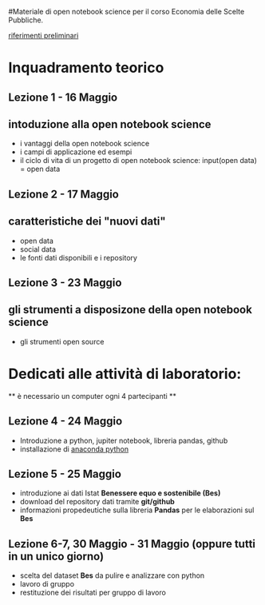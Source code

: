 #Materiale di open notebook science per il corso Economia delle Scelte Pubbliche.

[riferimenti preliminari](http://retesviluppo.it/home/e-possibile-fare-open-notebook-science-a-costo-zero/)


# Inquadramento teorico
## Lezione 1 - 16 Maggio
## intoduzione alla open notebook science 
* i vantaggi della open notebook science
* i campi di applicazione ed esempi
* il ciclo di vita di un progetto di open notebook science: input(open data) = open data

## Lezione 2 - 17 Maggio
## caratteristiche dei "nuovi dati" 
* open data 
* social data 
* le fonti dati disponibili e i repository

## Lezione 3 - 23 Maggio
## gli strumenti a disposizone della open notebook science
* gli strumenti open source 
 
# Dedicati alle attività di laboratorio:
** è necessario un computer ogni 4 partecipanti ** 
## Lezione 4 - 24 Maggio
* Introduzione a python, jupiter notebook, libreria pandas, github 
* installazione di [anaconda python](https://www.continuum.io/downloads)

## Lezione 5 - 25 Maggio
* introduzione ai dati Istat **Benessere equo e sostenibile (Bes)**
* download del repository dati tramite **git/github**
* informazioni propedeutiche sulla libreria **Pandas** per le elaborazioni sul **Bes** 

## Lezione 6-7,  30 Maggio - 31 Maggio (oppure tutti in un unico giorno)
* scelta del dataset **Bes** da pulire e analizzare con python
* lavoro di gruppo
* restituzione dei risultati per gruppo di lavoro    
